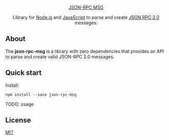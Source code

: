<div align="center">  
  <a href="https://github.com/avasuro/json-rpc-msg">  
     <p>JSON-RPC MSG</p>
  </a> 
  <p>  
    Library for <a href="http://nodejs.org">Node.js</a> and <a href="https://en.wikipedia.org/wiki/JavaScript">JavaScript</a> to parse and create <a href="https://www.jsonrpc.org/specification">JSON RPC 2.0</a> messages.
  </p>  
</div>   
  
## About  
  
The **json-rpc-msg** is a library with zero dependencies that provides an API to parse and create valid JSON-RPC 2.0 messages.  
  
## Quick start  
  
Install:  
```  
npm install --save json-rpc-msg 
```  

TODO: usage
  
## License  
  
  [MIT](LICENSE)
